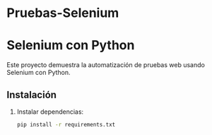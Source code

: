 # Pruebas-Selenium
# Selenium con Python

Este proyecto demuestra la automatización de pruebas web usando Selenium con Python.

## **Instalación**
1. Instalar dependencias:
   ```bash
   pip install -r requirements.txt
